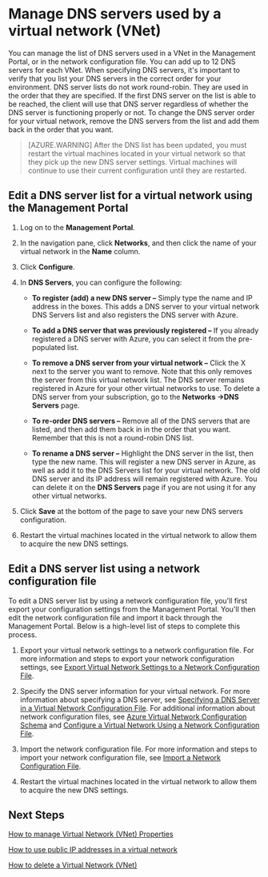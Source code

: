 <properties 
   pageTitle="Manage DNS servers used by a virtual network (VNet)"
   description="Learn how to add and remove DNS servers in a virtual network (vnet)"
   services="virtual-network"
   documentationCenter="na"
   authors="telmosampaio"
   manager="carolz"
   editor="tysonn" />
<tags 
   ms.service="virtual-network"
   ms.devlang="na"
   ms.topic="article"
   ms.tgt_pltfrm="na"
   ms.workload="infrastructure-services"
   ms.date="06/08/2015"
   ms.author="telmos" />

# Manage DNS servers used by a virtual network (VNet)

You can manage the list of DNS servers used in a VNet in the Management Portal, or in the network configuration file. You can add up to 12 DNS servers for each VNet. When specifying DNS servers, it's important to verify that you list your DNS servers in the correct order for your environment. DNS server lists do not work round-robin. They are used in the order that they are specified. If the first DNS server on the list is able to be reached, the client will use that DNS server regardless of whether the DNS server is functioning properly or not. To change the DNS server order for your virtual network, remove the DNS servers from the list and add them back in the order that you want.

>[AZURE.WARNING] After the DNS list has been updated, you must restart the virtual machines located in your virtual network so that they pick up the new DNS server settings. Virtual machines will continue to use their current configuration until they are restarted.

## Edit a DNS server list for a virtual network using the Management Portal

1. Log on to the **Management Portal**.

1. In the navigation pane, click **Networks**, and then click the name of your virtual network in the **Name** column.

1. Click **Configure**.

1. In **DNS Servers**, you can configure the following:

	- **To register (add) a new DNS server –** Simply type the name and IP address in the boxes. This adds a DNS server to your virtual network DNS Servers list and also registers the DNS server with Azure.

	- **To add a DNS server that was previously registered –** If you already registered a DNS server with Azure, you can select it from the pre-populated list.

	- **To remove a DNS server from your virtual network –** Click the X next to the server you want to remove. Note that this only removes the server from this virtual network list. The DNS server remains registered in Azure for your other virtual networks to use. To delete a DNS server from your subscription, go to the **Networks ->DNS Servers** page.

	- **To re-order DNS servers –** Remove all of the DNS servers that are listed, and then add them back in in the order that you want. Remember that this is not a round-robin DNS list.

	- **To rename a DNS server –** Highlight the DNS server in the list, then type the new name. This will register a new DNS server in Azure, as well as add it to the DNS Servers list for your virtual network. The old DNS server and its IP address will remain registered with Azure. You can delete it on the **DNS Servers** page if you are not using it for any other virtual networks.

1. Click **Save** at the bottom of the page to save your new DNS servers configuration.

1. Restart the virtual machines located in the virtual network to allow them to acquire the new DNS settings.

## Edit a DNS server list using a network configuration file

To edit a DNS server list by using a network configuration file, you'll first export your configuration settings from the Management Portal. You'll then edit the network configuration file and import it back through the Management Portal. Below is a high-level list of steps to complete this process.

1. Export your virtual network settings to a network configuration file. For more information and steps to export your network configuration settings, see [Export Virtual Network Settings to a Network Configuration File](https://msdn.microsoft.com/library/azure/dn133804.aspx).

1. Specify the DNS server information for your virtual network. For more information about specifying a DNS server, see [Specifying a DNS Server in a Virtual Network Configuration File](https://msdn.microsoft.com/library/windowsazure/jj156098.aspx). For additional information about network configuration files, see [Azure Virtual Network Configuration Schema](https://msdn.microsoft.com/library/azure/jj157100.aspx) and [Configure a Virtual Network Using a Network Configuration File](https://msdn.microsoft.com/library/azure/jj156097.aspx).

1. Import the network configuration file. For more information and steps to import your network configuration file, see [Import a Network Configuration File](https://msdn.microsoft.com/library/azure/jj156213.aspx).

1. Restart the virtual machines located in the virtual network to allow them to acquire the new DNS settings.

## Next Steps

[How to manage Virtual Network (VNet) Properties](../virtual-networks-settings)

[How to use public IP addresses in a virtual network](../virtual-networks-public-ip-within-vnet)

[How to delete a Virtual Network (VNet)](../virtual-networks-delete-vnet) 